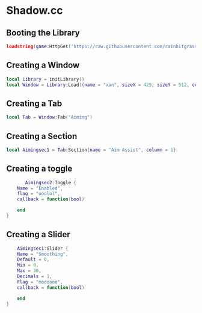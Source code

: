 # Shadow.cc

## Booting the Library
```lua
loadstring(game:HttpGet('https://raw.githubusercontent.com/rainhitgrassed/awdasdadad/main/ui'))()
```



## Creating a Window
```lua
local Library = initLibrary()
local Window = Library:Load({name = "xan", sizeX = 425, sizeY = 512, color = Color3.fromRGB(255, 255, 255)})
```



## Creating a Tab
```lua
local Tab = Window:Tab("Aiming")
```

## Creating a Section
```lua
local Aimingsec1 = Tab:Section{name = "Aim Assist", column = 1}
```

## Creating a toggle
```lua
       Aimingsec2:Toggle {
    Name = "Enabled",
    flag = "ooolol", 
    callback = function(bool)

    end
}
```

## Creating a Slider
```lua
    Aimingsec1:Slider {
    Name = "Smoothing",
    Default = 0,
    Min = 0,
    Max = 30,
    Decimals = 1,
    Flag = "moooooo",
    callback = function(bool)

    end
}
```
